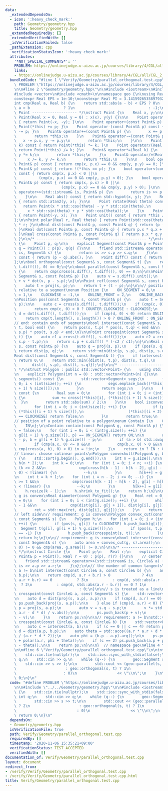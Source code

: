 ```yaml
---
data:
  _extendedDependsOn:
  - icon: ':heavy_check_mark:'
    path: Geometry/geometry.hpp
    title: Geometry/geometry.hpp
  _extendedRequiredBy: []
  _extendedVerifiedWith: []
  _isVerificationFailed: false
  _pathExtension: cpp
  _verificationStatusIcon: ':heavy_check_mark:'
  attributes:
    '*NOT_SPECIAL_COMMENTS*': ''
    PROBLEM: https://onlinejudge.u-aizu.ac.jp/courses/library/4/CGL/all/CGL_2_A
    links:
    - https://onlinejudge.u-aizu.ac.jp/courses/library/4/CGL/all/CGL_2_A
  bundledCode: "#line 1 \"Verify/Geometry/parallel_orthogonal.test.cpp\"\n#define\
    \ PROBLEM \"https://onlinejudge.u-aizu.ac.jp/courses/library/4/CGL/all/CGL_2_A\"\
    \n\n#line 2 \"Geometry/geometry.hpp\"\n\n#include <iostream>\n#include <algorithm>\n\
    #include <vector>\n#include <cmath>\n\nnamespace geo {\n\nusing Real = long double;\n\
    constexpr Real EPS = 1e-10;\nconstexpr Real PI = 3.14159265358979323846L;\n\n\
    int cmp(Real a, Real b) {\n    return std::abs(a - b) < EPS ? 0\n           :\
    \ a > b               ? 1\n                                 : -1;\n}\n\n/* --------------------\
    \ Point -------------------- */\nstruct Point {\n    Real x, y;\n\n    explicit\
    \ Point(Real x = 0, Real y = 0) : x(x), y(y) {}\n\n    Point operator-() const\
    \ { return Point(-x, -y); }\n\n    Point operator+(const Point& p) const { return\
    \ Point(*this) += p; }\n    Point operator-(const Point& p) const { return Point(*this)\
    \ -= p; }\n    Point& operator+=(const Point& p) {\n        x += p.x, y += p.y;\n\
    \        return *this;\n    }\n    Point& operator-=(const Point& p) {\n     \
    \   x -= p.x, y -= p.y;\n        return *this;\n    }\n\n    Point operator*(Real\
    \ k) const { return Point(*this) *= k; }\n    Point operator/(Real k) const {\
    \ return Point(*this) /= k; }\n    Point& operator*=(Real k) {\n        x *= k,\
    \ y *= k;\n        return *this;\n    }\n    Point& operator/=(Real k) {\n   \
    \     x /= k, y /= k;\n        return *this;\n    }\n\n    bool operator==(const\
    \ Point& p) const { return cmp(x, p.x) == 0 && cmp(y, p.y) == 0; }\n    bool operator!=(const\
    \ Point& p) const { return !(*this == p); }\n    bool operator<(const Point& p)\
    \ const { return cmp(x, p.x) < 0 ||\n                                        \
    \          (cmp(x, p.x) == 0 && cmp(y, p.y) < 0); }\n    bool operator>(const\
    \ Point& p) const { return cmp(x, p.x) > 0 ||\n                              \
    \                    (cmp(x, p.x) == 0 && cmp(y, p.y) > 0); }\n\n    friend std::istream&\
    \ operator>>(std::istream& is, Point& p) {\n        return is >> p.x >> p.y;\n\
    \    }\n\n    Real abs() const { return std::hypot(x, y); }\n    Real arg() const\
    \ { return std::atan2(y, x); }\n\n    Point rotate(Real theta) const {\n     \
    \   return Point(x * std::cos(theta) - y * std::sin(theta),\n                \
    \     x * std::sin(theta) + y * std::cos(theta));\n    }\n    Point normal() const\
    \ { return Point(-y, x); }\n    Point unit() const { return *this / abs(); }\n\
    };\n\nPoint polar(Real r, Real theta) { return Point(std::cos(theta), std::sin(theta))\
    \ * r; }\n\nReal dist(const Point& p, const Point& q) { return (p - q).abs();\
    \ }\nReal dot(const Point& p, const Point& q) { return p.x * q.x + p.y * q.y;\
    \ }\nReal cross(const Point& p, const Point& q) { return p.x * q.y - p.y * q.x;\
    \ }\n\n/* -------------------- Segment -------------------- */\nstruct Segment\
    \ {\n    Point p, q;\n\n    explicit Segment(const Point& p = Point(), const Point&\
    \ q = Point()) : p(p), q(q) {}\n\n    friend std::istream& operator>>(std::istream&\
    \ is, Segment& s) {\n        return is >> s.p >> s.q;\n    }\n\n    Real length()\
    \ const { return (p - q).abs(); }\n    Point diff() const { return q - p; }\n\
    };\n\nbool orthogonal(const Segment& s, const Segment& t) {\n    return cmp(dot(s.diff(),\
    \ t.diff()), 0) == 0;\n}\n\nbool parallel(const Segment& s, const Segment& t)\
    \ {\n    return cmp(cross(s.diff(), t.diff()), 0) == 0;\n}\n\nPoint proj(const\
    \ Segment& s, const Point& p) {\n    auto v = s.diff().unit();\n    return s.p\
    \ + v * dot(v, p - s.p);\n}\n\nPoint refl(const Segment& s, const Point& p) {\n\
    \    auto t = proj(s, p);\n    return t + (t - p);\n}\n\n// position of a point\
    \ relative to a segment\nenum Position {\n    ON_SEGMENT = 0,\n    COUNTER_CLOCKWISE\
    \ = 1,\n    CLOCKWISE = -1,\n    ONLINE_FRONT = 2,\n    ONLINE_BACK = -2\n};\n\
    \nPosition pos(const Segment& s, const Point& p) {\n    auto t = Segment(s.p,\
    \ p);\n\n    auto c = cross(s.diff(), t.diff());\n    if (cmp(c, 0) != 0) {\n\
    \        return cmp(c, 0) > 0 ? COUNTER_CLOCKWISE : CLOCKWISE;\n    }\n\n    auto\
    \ d = dot(s.diff(), t.diff());\n    if (cmp(d, 0) < 0) return ONLINE_BACK;\n\n\
    \    return cmp(t.length(), s.length()) > 0 ? ONLINE_FRONT : ON_SEGMENT;\n}\n\n\
    // end: contain ends of segments\nbool intersect(const Segment& s, const Segment&\
    \ t, bool end) {\n    return pos(s, t.p) * pos(s, t.q) < end &&\n           pos(t,\
    \ s.p) * pos(t, s.q) < end;\n}\n\nPoint crosspoint(const Segment& s, const Segment&\
    \ t) {\n    auto c1 = cross(t.diff(), s.diff());\n    auto c2 = cross(t.diff(),\
    \ s.p - t.p);\n    return s.p + s.diff() * (-c2 / c1);\n}\n\nReal dist(const Segment&\
    \ s, const Point& p) {\n    auto q = proj(s, p);\n    if (pos(s, q) == ON_SEGMENT)\
    \ return dist(p, q);\n    return std::min(dist(p, s.p), dist(p, s.q));\n}\n\n\
    Real dist(const Segment& s, const Segment& t) {\n    if (intersect(s, t, true))\
    \ return 0;\n    return std::min({dist(s, t.p), dist(s, t.q),\n              \
    \       dist(t, s.p), dist(t, s.q)});\n}\n\n/* -------------------- Polygon --------------------\
    \ */\nstruct Polygon : public std::vector<Point> {\n    using std::vector<Point>::vector;\n\
    \n    explicit Polygon(int n = 0) : std::vector<Point>(n) {}\n\n    std::vector<Segment>\
    \ segments() const {\n        std::vector<Segment> segs;\n        for (int i =\
    \ 0; i < (int)size(); ++i) {\n            segs.emplace_back((*this)[i], (*this)[(i\
    \ + 1) % size()]);\n        }\n        return segs;\n    }\n\n    Real area()\
    \ const {\n        Real sum = 0;\n        for (int i = 0; i < (int)size(); ++i)\
    \ {\n            sum += cross((*this)[i], (*this)[(i + 1) % size()]);\n      \
    \  }\n        return std::abs(sum) / 2;\n    }\n\n    bool isconvex() const {\n\
    \        for (int i = 0; i < (int)size(); ++i) {\n            if (pos(Segment((*this)[i],\
    \ (*this)[(i + 1) % size()]),\n                    (*this)[(i + 2) % size()])\
    \ == CLOCKWISE) return false;\n        }\n        return true;\n    }\n};\n\n\
    // position of a point relative to a polygon\nenum Contain {\n    OUT,\n    ON,\n\
    \    IN\n};\n\nContain contain(const Polygon& g, const Point& p) {\n    bool in\
    \ = false;\n    for (int i = 0; i < (int)g.size(); ++i) {\n        if (pos(Segment(g[i],\
    \ g[(i + 1) % g.size()]), p) == ON_SEGMENT) return ON;\n\n        auto a = g[i]\
    \ - p, b = g[(i + 1) % g.size()] - p;\n        if (a > b) std::swap(a, b);\n\n\
    \        if (cmp(a.x, 0) <= 0 &&\n            cmp(b.x, 0) > 0 &&\n           \
    \ cmp(cross(a, b), 0) < 0) in = !in;\n    }\n    return in ? IN : OUT;\n}\n\n\
    // linear: choose colinear points\nPolygon convexhull(Polygon& g, bool linear)\
    \ {\n    std::sort(g.begin(), g.end());\n    int n = g.size();\n\n    Polygon\
    \ h(n * 2);\n    int k = 0;\n\n    for (int i = 0; i < n; ++i) {\n        while\
    \ (k >= 2 &&\n               cmp(cross(h[k - 1] - h[k - 2], g[i] - h[k - 2]),\
    \ 0) < !linear) {\n            --k;\n        }\n        h[k++] = g[i];\n    }\n\
    \n    int t = k + 1;\n    for (int i = n - 2; i >= 0; --i) {\n        while (k\
    \ >= t &&\n               cmp(cross(h[k - 1] - h[k - 2], g[i] - h[k - 2]), 0)\
    \ < !linear) {\n            --k;\n        }\n        h[k++] = g[i];\n    }\n\n\
    \    h.resize(k - 1);\n    h.shrink_to_fit();\n    return h;\n}\n\n// requirement:\
    \ g is convex\nReal diameter(const Polygon& g) {\n    Real ret = 0;\n    int j\
    \ = 0;\n    for (int i = 0; i < (int)g.size(); ++i) {\n        while (j < (int)g.size()\
    \ - 1 &&\n               cmp(dist(g[i], g[j + 1]), dist(g[i], g[j])) > 0) ++j;\n\
    \        ret = std::max(ret, dist(g[i], g[j]));\n    }\n    return ret;\n}\n\n\
    // left side\n// requirement: g is convex\nPolygon convex_cut(const Polygon& g,\
    \ const Segment& s) {\n    Polygon h;\n    for (int i = 0; i < (int)g.size();\
    \ ++i) {\n        if (pos(s, g[i]) != CLOCKWISE) h.push_back(g[i]);\n\n      \
    \  Segment t(g[i], g[(i + 1) % g.size()]);\n        if (pos(s, t.p) * pos(s, t.q)\
    \ == -1) {\n            h.push_back(crosspoint(s, t));\n        }\n    }\n   \
    \ return h;\n}\n\n// requirement: g is convex\nbool intersect(const Polygon& g,\
    \ const Segment& s) {\n    auto area = convex_cut(g, s).area();\n    return cmp(area,\
    \ 0) != 0 && cmp(area, g.area()) != 0;\n}\n\n/* -------------------- Circle --------------------\
    \ */\n\nstruct Circle {\n    Point p;\n    Real r;\n    explicit Circle(const\
    \ Point& p = Point(), Real r = 0) : p(p), r(r) {}\n\n    // center -> radius\n\
    \    friend std::istream& operator>>(std::istream& is, Circle& a) {\n        return\
    \ is >> a.p >> a.r;\n    }\n};\n\n// the number of common tangents\n// requirement:\
    \ a != b\nint intersect(const Circle& a, const Circle& b) {\n    auto d = dist(a.p,\
    \ b.p);\n\n    return cmp(d, a.r + b.r) > 0              ? 4\n           : cmp(d,\
    \ a.r + b.r) == 0           ? 3\n           : cmp(d, std::abs(a.r - b.r)) > 0\
    \  ? 2\n           : cmp(d, std::abs(a.r - b.r)) == 0 ? 1\n                  \
    \                            : 0;\n}\n\n// s is treated as a line\nstd::vector<Point>\
    \ crosspoint(const Circle& a, const Segment& s) {\n    std::vector<Point> ps;\n\
    \n    auto d = dist(proj(s, a.p), a.p);\n    if (cmp(d, a.r) == 0) {\n       \
    \ ps.push_back(proj(s, a.p));\n\n    } else if (cmp(d, a.r) < 0) {\n        auto\
    \ p = proj(s, a.p);\n        auto v = s.q - s.p;\n        v *= std::sqrt(a.r *\
    \ a.r - d * d) / v.abs();\n\n        ps.push_back(p + v);\n        ps.push_back(p\
    \ - v);\n    }\n    return ps;\n}\n\n// requirement: a != b\nstd::vector<Point>\
    \ crosspoint(const Circle& a, const Circle& b) {\n    std::vector<Point> ps;\n\
    \n    auto c = intersect(a, b);\n    if (c == 0 || c == 4) return ps;\n\n    auto\
    \ d = dist(a.p, b.p);\n    auto theta = std::acos((a.r * a.r + d * d - b.r * b.r)\
    \ / (a.r * d * 2));\n    auto phi = (b.p - a.p).arg();\n\n    ps.push_back(a.p\
    \ + polar(a.r, phi + theta));\n    if (c == 2) ps.push_back(a.p + polar(a.r, phi\
    \ - theta));\n\n    return ps;\n}\n\n}  // namespace geo\n#line 4 \"Verify/Geometry/parallel_orthogonal.test.cpp\"\
    \n\n#line 6 \"Verify/Geometry/parallel_orthogonal.test.cpp\"\n\nint main() {\n\
    \    std::cin.tie(nullptr);\n    std::ios::sync_with_stdio(false);\n\n    int\
    \ q;\n    std::cin >> q;\n    while (q--) {\n        geo::Segment s, t;\n    \
    \    std::cin >> s >> t;\n\n        std::cout << (geo::parallel(s, t)     ? 2\n\
    \                      : geo::orthogonal(s, t) ? 1\n                         \
    \                     : 0)\n                  << \"\\n\";\n    }\n\n    return\
    \ 0;\n}\n"
  code: "#define PROBLEM \"https://onlinejudge.u-aizu.ac.jp/courses/library/4/CGL/all/CGL_2_A\"\
    \n\n#include \"../../Geometry/geometry.hpp\"\n\n#include <iostream>\n\nint main()\
    \ {\n    std::cin.tie(nullptr);\n    std::ios::sync_with_stdio(false);\n\n   \
    \ int q;\n    std::cin >> q;\n    while (q--) {\n        geo::Segment s, t;\n\
    \        std::cin >> s >> t;\n\n        std::cout << (geo::parallel(s, t)    \
    \ ? 2\n                      : geo::orthogonal(s, t) ? 1\n                   \
    \                           : 0)\n                  << \"\\n\";\n    }\n\n   \
    \ return 0;\n}\n"
  dependsOn:
  - Geometry/geometry.hpp
  isVerificationFile: true
  path: Verify/Geometry/parallel_orthogonal.test.cpp
  requiredBy: []
  timestamp: '2020-11-06 15:35:21+09:00'
  verificationStatus: TEST_ACCEPTED
  verifiedWith: []
documentation_of: Verify/Geometry/parallel_orthogonal.test.cpp
layout: document
redirect_from:
- /verify/Verify/Geometry/parallel_orthogonal.test.cpp
- /verify/Verify/Geometry/parallel_orthogonal.test.cpp.html
title: Verify/Geometry/parallel_orthogonal.test.cpp
---
```

